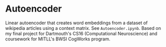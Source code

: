 # Autoencoder

Linear autoencoder that creates word embeddings from a dataset of wikipedia articles using a context matrix. See `Autoencoder.ipynb`. Based on my final project for Dartmouth's CS16 (Computational Neuroscience) and coursework for MITLL's BWSI CogWorks program.
